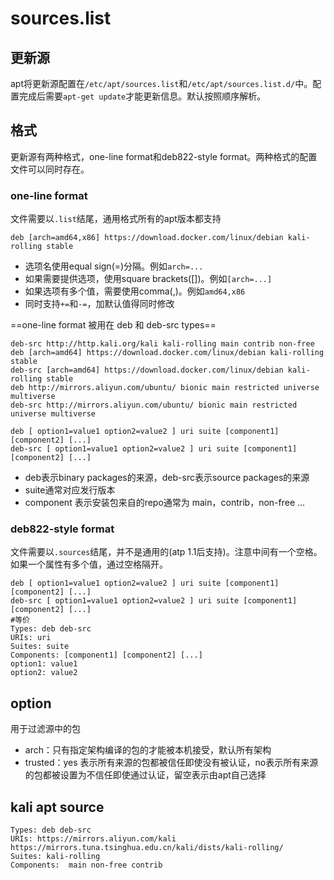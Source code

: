 # sources.list

## 更新源

apt将更新源配置在`/etc/apt/sources.list`和`/etc/apt/sources.list.d/`中。配置完成后需要`apt-get update`才能更新信息。默认按照顺序解析。

## 格式

更新源有两种格式，one-line format和deb822-style format。两种格式的配置文件可以同时存在。

### one-line format

文件需要以`.list`结尾，通用格式所有的apt版本都支持

```
deb [arch=amd64,x86] https://download.docker.com/linux/debian kali-rolling stable
```

- 选项名使用equal sign(=)分隔。例如`arch=...`
- 如果需要提供选项，使用square brackets([])。例如`[arch=...]`
- 如果选项有多个值，需要使用comma(,)。例如`amd64,x86`
- 同时支持`+=`和`-=`，加默认值得同时修改

==one-line format 被用在 deb 和 deb-src types==

```
deb-src http://http.kali.org/kali kali-rolling main contrib non-free
deb [arch=amd64] https://download.docker.com/linux/debian kali-rolling stable
deb-src [arch=amd64] https://download.docker.com/linux/debian kali-rolling stable
deb http://mirrors.aliyun.com/ubuntu/ bionic main restricted universe multiverse
deb-src http://mirrors.aliyun.com/ubuntu/ bionic main restricted universe multiverse

deb [ option1=value1 option2=value2 ] uri suite [component1] [component2] [...]
deb-src [ option1=value1 option2=value2 ] uri suite [component1] [component2] [...]
```

- deb表示binary packages的来源，deb-src表示source packages的来源
- suite通常对应发行版本
- component 表示安装包来自的repo通常为 main，contrib，non-free ...

### deb822-style format

文件需要以`.sources`结尾，并不是通用的(atp 1.1后支持)。注意中间有一个空格。如果一个属性有多个值，通过空格隔开。

```
deb [ option1=value1 option2=value2 ] uri suite [component1] [component2] [...]
deb-src [ option1=value1 option2=value2 ] uri suite [component1] [component2] [...]
#等价
Types: deb deb-src
URIs: uri
Suites: suite
Components: [component1] [component2] [...]
option1: value1
option2: value2
```

## option

用于过滤源中的包

- arch：只有指定架构编译的包的才能被本机接受，默认所有架构
- trusted：yes 表示所有来源的包都被信任即使没有被认证，no表示所有来源的包都被设置为不信任即使通过认证，留空表示由apt自己选择

## kali apt source

```
Types: deb deb-src
URIs: https://mirrors.aliyun.com/kali https://mirrors.tuna.tsinghua.edu.cn/kali/dists/kali-rolling/
Suites: kali-rolling
Components:  main non-free contrib
```









